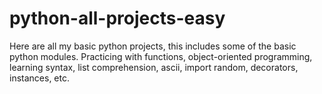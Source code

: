 # python-all-projects-easy
Here are all my basic python projects, this includes some of the basic python modules. Practicing with functions, object-oriented programming, learning syntax, list comprehension, ascii, import random, decorators, instances, etc.
